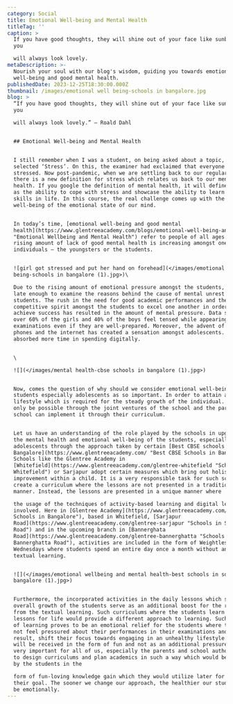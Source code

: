 ```yaml
---
category: Social
title: Emotional Well-being and Mental Health
titleTag: ''
caption: >
  If you have good thoughts, they will shine out of your face like sunbeams, and
  you

  will always look lovely.
metaDescription: >-
  Nourish your soul with our blog's wisdom, guiding you towards emotional
  well-being and good mental health.
publishedDate: 2023-12-25T18:30:00.000Z
thumbnail: /images/emotional well being-schools in bangalore.jpg
blog: >
  “If you have good thoughts, they will shine out of your face like sunbeams and
  you

  will always look lovely.” – Roald Dahl


  ## Emotional Well-being and Mental Health


  I still remember when I was a student, on being asked about a topic, I had
  selected ‘Stress’. On this, the examiner had exclaimed that everyone was
  stressed. Now post-pandemic, when we are settling back to our regular life,
  there is a new definition for stress which relates us back to our mental
  health. If you google the definition of mental health, it will define the term
  as the ability to cope with stress and showcase the ability to learn new
  skills in life. In this course, the real challenge comes up with the
  well-being of the emotional state of our mind.


  In today’s time, [emotional well-being and good mental
  health](https://www.glentreeacademy.com/blogs/emotional-well-being-and-mental-health
  "Emotional Wellbeing and Mental Health") refer to people of all ages. But the
  rising amount of lack of good mental health is increasing amongst one group of
  individuals – the youngsters or the students.


  ![girl got stressed and put her hand on forehead](</images/emotional well
  being-schools in bangalore (1).jpg>)\

  Due to the rising amount of emotional pressure amongst the students, it is not
  late enough to examine the reasons behind the cause of mental unrest among the
  students. The rush in the need for good academic performances and the
  competitive spirit amongst the students to excel one another in order to
  achieve success has resulted in the amount of mental pressure. Data says that
  over 60% of the girls and 40% of the boys feel tensed while appearing for
  examinations even if they are well-prepared. Moreover, the advent of mobile
  phones and the internet has created a sensation amongst adolescents. This has
  absorbed more time in spending digitally.


  \

  ![](</images/mental health-cbse schools in bangalore (1).jpg>)


  Now, comes the question of why should we consider emotional well-being amongst
  students especially adolescents as so important. In order to attain a healthy
  lifestyle which is required for the steady growth of the individual. This can
  only be possible through the joint ventures of the school and the parents. The
  school can implement it through their curriculum.


  Let us have an understanding of the role played by the schools in upgrading
  the mental health and emotional well-being of the students, especially the
  adolescents through the approach taken by certain [Best CBSE schools in
  Bangalore](https://www.glentreeacademy.com/ "Best CBSE Schools in Bangalore").
  Schools like the Glentree Academy in
  [Whitefield](https://www.glentreeacademy.com/glentree-whitefield "Schools in
  Whitefield") or Sarjapur adopt certain measures which bring out holistic
  improvement within a child. It is a very responsible task for such schools to
  create a curriculum where the lessons are not presented in a traditional
  manner. Instead, the lessons are presented in a unique manner where

  the usage of the techniques of activity-based learning and digital learning is
  involved. Here in [Glentree Academy](https://www.glentreeacademy.com/ "Best
  Schools in Bangalore"), based in Whitefield, [Sarjapur
  Road](https://www.glentreeacademy.com/glentree-sarjapur "Schools in Sarjapur
  Road") and in the upcoming branch in [Bannerghata
  Road](https://www.glentreeacademy.com/glentree-bannerghatta "Schools in
  Bannerghatta Road"), activities are included in the form of Weightless
  Wednesdays where students spend an entire day once a month without any form of
  textual learning.


  ![](</images/emotional wellbeing and mental health-best schools in south
  bangalore (1).jpg>)


  Furthermore, the incorporated activities in the daily lessons which serve the
  overall growth of the students serve as an additional boost for the relief
  from the textual learning. Such curriculums where the students learn LFL –
  lessons for life would provide a different approach to learning. Such a form
  of learning proves to be an emotional relief for the students where they would
  not feel pressured about their performances in their examinations and as a
  result, shift their focus towards engaging in an unhealthy lifestyle. Learning
  will be received in the form of fun and not as an additional pressure. It is
  very important for all of us, especially the parents and school authorities,
  to design curriculums and plan academics in such a way which would be received
  by the students in the

  form of fun-loving knowledge gain which they would utilize later for achieving
  their goal. The sooner we change our approach, the healthier our students will
  be emotionally.
---
```


